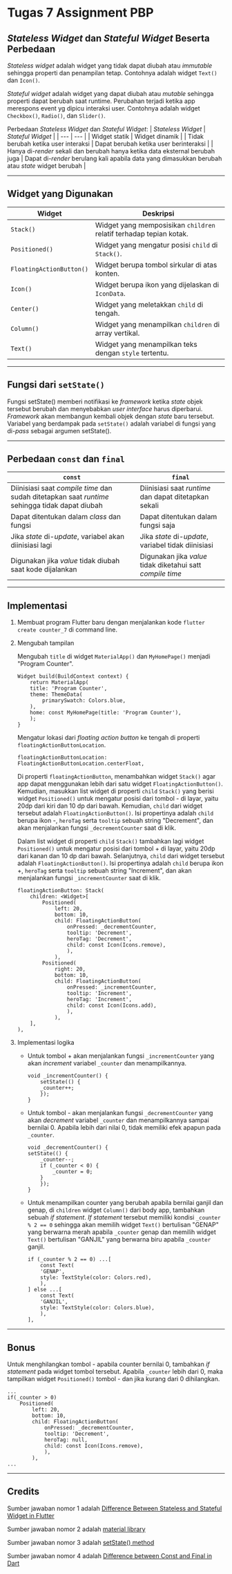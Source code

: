 # Tugas 7 Assignment PBP

##  *Stateless Widget* dan *Stateful Widget* Beserta Perbedaan
*Stateless widget* adalah widget yang tidak dapat diubah atau *immutable* sehingga properti dan penampilan tetap. Contohnya adalah widget `Text()` dan `Icon()`.

*Stateful widget* adalah widget yang dapat diubah atau *mutable* sehingga properti dapat berubah saat runtime. Perubahan terjadi ketika app merespons event yg dipicu interaksi user. Contohnya adalah widget `Checkbox()`, `Radio()`, dan `Slider()`.

Perbedaan *Stateless Widget* dan *Stateful Widget*:
| *Stateless Widget* | *Stateful Widget* |
| --- | --- |
| Widget statik | Widget dinamik |
| Tidak berubah ketika user interaksi | Dapat berubah ketika user berinteraksi |
| Hanya di-*render* sekali dan berubah hanya ketika data eksternal berubah juga | Dapat di-*render* berulang kali apabila data yang dimasukkan berubah atau *state* widget berubah |

***

## Widget yang Digunakan

| Widget | Deskripsi |
| --- | --- |
| `Stack()` | Widget yang memposisikan `children` relatif terhadap tepian kotak. |
| `Positioned()` | Widget yang mengatur posisi `child` di `Stack()`. |
| `FloatingActionButton()` | Widget berupa tombol sirkular di atas konten. |
| `Icon()` | Widget berupa ikon yang dijelaskan di `IconData`. |
| `Center()` | Widget yang meletakkan `child` di tengah. |
| `Column()` | Widget yang menampilkan `children` di array vertikal. |
| `Text()` | Widget yang menampilkan teks dengan `style` tertentu. |

***

## Fungsi dari `setState()`

Fungsi setState() memberi notifikasi ke *framework* ketika *state* objek tersebut berubah dan menyebabkan *user interface* harus diperbarui. *Framework* akan membangun kembali objek dengan *state* baru tersebut. Variabel yang berdampak pada `setState()` adalah variabel di fungsi yang di-*pass* sebagai argumen setState(). 

***

## Perbedaan `const` dan `final`

| `const` | `final` |
| --- | --- |
| Diinisiasi saat *compile time* dan sudah ditetapkan saat *runtime* sehingga tidak dapat diubah | Diinisiasi saat *runtime* dan dapat ditetapkan sekali |
| Dapat ditentukan dalam *class* dan fungsi | Dapat ditentukan dalam fungsi saja |
| Jika *state* di-*update*, variabel akan diinisiasi lagi | Jika *state* di-*update*, variabel tidak diinisiasi | 
| Digunakan jika *value* tidak diubah saat kode dijalankan | Digunakan jika *value* tidak diketahui satt *compile time* | 

***

## Implementasi

1. Membuat program Flutter baru dengan menjalankan kode ```flutter create counter_7``` di command line.

2. Mengubah tampilan

    Mengubah `title` di widget `MaterialApp()` dan `MyHomePage()` menjadi 
    "Program Counter".

    ```shell
    Widget build(BuildContext context) {
        return MaterialApp(
        title: 'Program Counter',
        theme: ThemeData(
            primarySwatch: Colors.blue,
        ),
        home: const MyHomePage(title: 'Program Counter'),
        );
    }
    ```

     Mengatur lokasi dari *floating action button* ke tengah di properti `floatingActionButtonLocation`.
    
    ```shell
    floatingActionButtonLocation: FloatingActionButtonLocation.centerFloat,
    ```

    Di properti `floatingActionButton`, menambahkan widget `Stack()` agar app dapat menggunakan lebih dari satu widget `FloatingActionButton()`. Kemudian, masukkan list widget di properti `child` `Stack()` yang berisi widget `Positioned()` untuk mengatur posisi dari tombol - di layar, yaitu 20dp dari kiri dan 10 dp dari bawah. Kemudian, `child` dari widget tersebut adalah `FloatingActionButton()`. Isi propertinya adalah `child` berupa ikon -, `heroTag` serta `tooltip` sebuah string "Decrement", dan akan menjalankan fungsi `_decrementCounter` saat di klik.

    Dalam list widget di properti `child` `Stack()` tambahkan lagi widget `Positioned()` untuk mengatur posisi dari tombol + di layar, yaitu 20dp dari kanan dan 10 dp dari bawah. Selanjutnya, `child` dari widget tersebut adalah `FloatingActionButton()`. Isi propertinya adalah `child` berupa ikon +, `heroTag` serta `tooltip` sebuah string "Increment", dan akan menjalankan fungsi `_incrementCounter` saat di klik.

    ```shell
    floatingActionButton: Stack(
        children: <Widget>[
            Positioned(
                left: 20,
                bottom: 10,
                child: FloatingActionButton(
                    onPressed: _decrementCounter,
                    tooltip: 'Decrement',
                    heroTag: 'Decrement',
                    child: const Icon(Icons.remove),
                    ),
                ),
            Positioned(
                right: 20,
                bottom: 10,
                child: FloatingActionButton(
                    onPressed: _incrementCounter,
                    tooltip: 'Increment',
                    heroTag: 'Increment',
                    child: const Icon(Icons.add),
                    ),
                ),
        ],
    ),
    ```

3. Implementasi logika
    * Untuk tombol + akan menjalankan fungsi `_incrementCounter` yang akan *increment* variabel `_counter` dan menampilkannya.

        ```shell
        void _incrementCounter() {
            setState(() {
            _counter++;
            });
        }
        ```

    * Untuk tombol - akan menjalankan fungsi `_decrementCounter` yang akan *decrement* variabel `_counter` dan menampilkannya sampai bernilai 0. Apabila lebih dari nilai 0, tidak memiliki efek apapun pada `_counter`.

        ```shell
        void _decrementCounter() {
        setState(() {
            _counter--;
            if (_counter < 0) {
                _counter = 0;
            }
            });
        }
        ```

    * Untuk menampilkan counter yang berubah apabila bernilai ganjil dan genap, di `children` widget `Column()` dari body app, tambahkan sebuah *if statement*. *If statement* tersebut memiliki kondisi `_counter % 2 == 0` sehingga akan memilih widget `Text()` bertulisan "GENAP" yang berwarna merah apabila `_counter` genap dan memilih widget `Text()` bertulisan "GANJIL" yang berwarna biru apabila `_counter` ganjil.

        ```shell
        if (_counter % 2 == 0) ...[
            const Text(
            'GENAP',
            style: TextStyle(color: Colors.red),
            ),
        ] else ...[
            const Text(
            'GANJIL',
            style: TextStyle(color: Colors.blue),
            ),
        ],
        ```

***

## Bonus
Untuk menghilangkan tombol - apabila counter bernilai 0, tambahkan *if statement* pada widget tombol tersebut. Apabila `_counter` lebih dari 0, maka tampilkan widget `Positioned()` tombol - dan jika kurang dari 0 dihilangkan.

```shell
...
if(_counter > 0)
    Positioned(
        left: 20,
        bottom: 10,
        child: FloatingActionButton(
            onPressed: _decrementCounter,
            tooltip: 'Decrement',
            heroTag: null,
            child: const Icon(Icons.remove),
            ),
        ),
...
```

***

## Credits

Sumber jawaban nomor 1 adalah [Difference Between Stateless and Stateful Widget in Flutter](https://www.geeksforgeeks.org/difference-between-stateless-and-stateful-widget-in-flutter/?ref=rp)

Sumber jawaban nomor 2 adalah [material library](https://api.flutter.dev/flutter/material/material-library.html)

Sumber jawaban nomor 3 adalah [setState() method](https://api.flutter.dev/flutter/widgets/State/setState.html)

Sumber jawaban nomor 4 adalah [Difference between Const and Final in Dart](https://itnext.io/difference-between-const-and-final-in-dart-78c129d0c573)